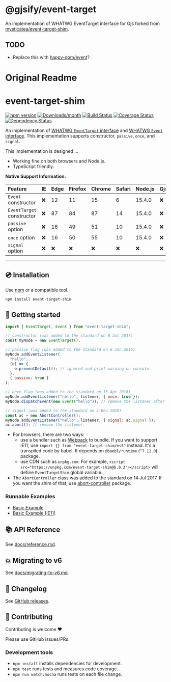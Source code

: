 # @gjsify/event-target

An implementation of WHATWG EventTarget interface for Gjs forked from [mysticatea/event-target-shim](https://github.com/mysticatea/event-target-shim).

## TODO
 * Replace this with [happy-dom/event](https://github.com/capricorn86/happy-dom/tree/master/packages/happy-dom/src/event)?

# Original Readme
# event-target-shim

[![npm version](https://img.shields.io/npm/v/event-target-shim.svg)](https://www.npmjs.com/package/event-target-shim)
[![Downloads/month](https://img.shields.io/npm/dm/event-target-shim.svg)](http://www.npmtrends.com/event-target-shim)
[![Build Status](https://github.com/mysticatea/event-target-shim/workflows/CI/badge.svg)](https://github.com/mysticatea/event-target-shim/actions)
[![Coverage Status](https://codecov.io/gh/mysticatea/event-target-shim/branch/master/graph/badge.svg)](https://codecov.io/gh/mysticatea/event-target-shim)
[![Dependency Status](https://david-dm.org/mysticatea/event-target-shim.svg)](https://david-dm.org/mysticatea/event-target-shim)

An implementation of [WHATWG `EventTarget` interface](https://dom.spec.whatwg.org/#interface-eventtarget) and [WHATWG `Event` interface](https://dom.spec.whatwg.org/#interface-event). This implementation supports constructor, `passive`, `once`, and `signal`.

This implementation is designed ...

- Working fine on both browsers and Node.js.
- TypeScript friendly.

**Native Support Information:**

| Feature                   | IE  | Edge | Firefox | Chrome | Safari | Node.js | Gjs     |
| :------------------------ | :-- | :--- | :------ | :----- | :----- | :------ | :------ |
| `Event` constructor       | ❌  | 12   | 11      | 15     | 6      | 15.4.0  | ❌      |
| `EventTarget` constructor | ❌  | 87   | 84      | 87     | 14     | 15.4.0  | ❌      |
| `passive` option          | ❌  | 16   | 49      | 51     | 10     | 15.4.0  | ❌      |
| `once` option             | ❌  | 16   | 50      | 55     | 10     | 15.4.0  | ❌      |
| `signal` option           | ❌  | ❌   | ❌      | ❌     | ❌     | ❌      | ❌      |

---

## 💿 Installation

Use [npm](https://www.npmjs.com/) or a compatible tool.

```
npm install event-target-shim
```

## 📖 Getting started

```js
import { EventTarget, Event } from "event-target-shim";

// constructor (was added to the standard on 8 Jul 2017)
const myNode = new EventTarget();

// passive flag (was added to the standard on 6 Jan 2016)
myNode.addEventListener(
  "hello",
  (e) => {
    e.preventDefault(); // ignored and print warning on console.
  },
  { passive: true }
);

// once flag (was added to the standard on 15 Apr 2016)
myNode.addEventListener("hello", listener, { once: true });
myNode.dispatchEvent(new Event("hello")); // remove the listener after call.

// signal (was added to the standard on 4 Dec 2020)
const ac = new AbortController();
myNode.addEventListener("hello", listener, { signal: ac.signal });
ac.abort(); // remove the listener.
```

- For browsers, there are two ways:
  - use a bundler such as [Webpack](https://webpack.js.org/) to bundle. If you want to support IE11, use `import {} from "event-target-shim/es5"` instead. It's a transpiled code by babel. It depends on `@baebl/runtime` (`^7.12.0`) package.
  - use CDN such as `unpkg.com`. For example, `<script src="https://unpkg.com/event-target-shim@6.0.2"></script>` will define `EventTargetShim` global variable.
- The `AbortController` class was added to the standard on 14 Jul 2017. If you want the shim of that, use [abort-controller](https://www.npmjs.com/package/abort-controller) package.

### Runnable Examples

- [Basic Example](https://jsbin.com/dapuwomamo/1/edit?html,console)
- [Basic Example (IE11)](https://jsbin.com/xigeyetipe/1/edit?html,console)

## 📚 API Reference

See [docs/reference.md](docs/reference.md).

## 💥 Migrating to v6

See [docs/migrating-to-v6.md](docs/migrating-to-v6.md).

## 📰 Changelog

See [GitHub releases](https://github.com/mysticatea/event-target-shim/releases).

## 🍻 Contributing

Contributing is welcome ❤️

Please use GitHub issues/PRs.

### Development tools

- `npm install` installs dependencies for development.
- `npm test` runs tests and measures code coverage.
- `npm run watch:mocha` runs tests on each file change.
